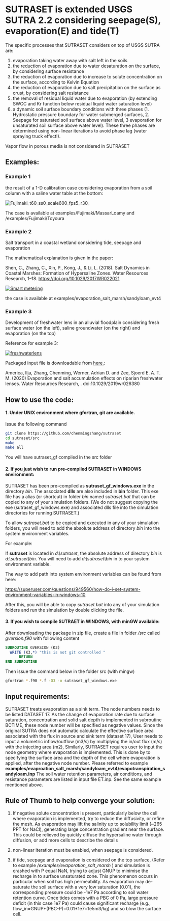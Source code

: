 # SUTRASET is extended USGS SUTRA 2.2 considering seepage(S), evaporation(E) and tide(T)

The specific processes that SUTRASET considers on top of USGS SUTRA are:

  1. evaporation taking water away with salt left in the soils
  2. the reduction of evaporation due to water desaturation on the surface, by considering surface resistance
  3. the reduction of evaporation due to increase to solute concentration on the surface, according to Kelvin Equation
  4. the reduction of evaporation due to salt precipitation on the surface as crust, by considering salt resistance
  5. the removal of residual liquid water due to evaporation (by extending SWCC and Kr function below residual liquid water saturation level)
  6. a dynamic soil surface boundary conditions with three phases (1. Hydrostatic pressure boundary for water submerged surfaces, 2. Seepage for saturated soil surface above water level, 3 evaporation for unsaturated soil surface above water level). These three phases are determined using non-linear iterations to avoid phase lag (water spraying truck effect!).

Vapor flow in porous media is not considered in SUTRASET

  
##  Examples:

### Example 1

the result of a 1-D calibration case considering evaporation from a soil column with a saline water table at the bottom:

![Fujimaki_t60_ss0_scale600_fps5_r30_](https://user-images.githubusercontent.com/7712599/88990738-20270b80-d322-11ea-8b30-874414f5e1c8.gif)


The case is available at examples/Fujimaki/MassarLoamy and /examples/Fujimaki/Toyoura

### Example 2

Salt transport in a coastal wetland considering tide, seepage and evaporation

The mathematical explanation is given in the paper:

Shen, C., Zhang, C., Xin, P., Kong, J., & Li, L. (2018). Salt Dynamics in Coastal Marshes: Formation of Hypersaline Zones. Water Resources Research, 1–18. https://doi.org/10.1029/2017WR022021


[![Smart metering](https://user-images.githubusercontent.com/7712599/87749608-784b1180-c83c-11ea-944c-2481b7906be9.gif "Smart metering")](https://www.youtube.com/watch?v=nxWAPPYKuik)

the case is available at examples/evaporation_salt_marsh/sandyloam_evt4

### Example 3

Development of freshwater lens in an alluvial floodplain considering fresh surface water (on the left), saline groundwater (on the right) and evaporation (on the top)

Reference for example 3:

[![freshwaterlens](https://user-images.githubusercontent.com/7712599/88616201-dc8c9180-d0d6-11ea-8e63-00d0c57609db.gif "Smart metering")](https://www.youtube.com/watch?v=y01Bo0dyTFE)

Packaged input file is downloadable from [here.](https://dspace.flinders.edu.au/xmlui/handle/2328/39313):

America, Ilja, Zhang, Chenming, Werner, Adrian D. and Zee, Sjoerd E. A. T. M. (2020) Evaporation and salt accumulation effects on riparian freshwater lenses. Water Resources Research, . doi:10.1029/2019wr026380

## How to use the code:

#### 1. Under UNIX environment where gfortran, git are available.

Issue the following command

```bash
git clone https://github.com/chenmingzhang/sutraset
cd sutraset/src
make 
make all
```

You will have sutraset_gf compiled in the src folder

#### 2. If you just wish to run pre-compiled SUTRASET in WINDOWS environment:

SUTRASET has been pre-compiled as **sutraset_gf_windows.exe** in the directory *bin*. The associated **dlls** are also included in **bin** folder. This exe file has a alias (or shortcut) in folder *bin* named *sutraset.bat* that can be copied to any of your simulation folders.
(We do not suggest copying the exe (sutraset_gf_windows.exe) and associated dlls file into the simulation directories for running SUTRASET.)

To allow *sutraset.bat* to be copied and executed in any of your simulation folders, you will need to add the absolute address of directory *bin* into the system environment variables.

For example: 

If **sutraset** is located in *d:\sutraset*, the absolute address of directory *bin* is *d:\sutraset\bin*. You will need to add *d:\sutraset\bin* in to your system environment variable.

The way to add path into system environment variables can be found from here:

https://superuser.com/questions/949560/how-do-i-set-system-environment-variables-in-windows-10

After this, you will be able to copy *sutraset.bat* into any of your simulation folders and run the simulation by double clicking the file.

#### 3. If you wish to compile SUTRAET in WINDOWS, with minGW available:

 After downloading the package in zip file, create a file in folder */src* called *gversion.f90* with following content

```fortran
SUBROUTINE GVERSION (K3)
  WRITE (K3,*) "this is not git controlled "
      RETURN
END SUBROUTINE
```

Then issue the command below in the folder src (with mingw) 

```bash
gfortran *.f90 *.f -O3 -o sutraset_gf_windows.exe

```

## Input requirements:
 SUTRASET treats evaporation as a sink term. The node numbers needs to be listed DATASET 17. As the change of evaporation rate due to surface saturation, concentration and solid salt depth is implemented in subroutine BCTIME, these node number will be specified as negative values. 
 Since the original SUTRA does not automatic calculate the effective surface area associated with the flux in source and sink term (dataset 17), User needs to input a volumetric inflow/outflow (m3/s) by multiplying the in/out flux (m/s) with the injecting area (m2),  Similarly, SUTRASET requires user to input the node geometry where evaporation is implemented. This is done by to specifying the surface area and the depth of the cell where evaporation is applied, after the negative node number. Please referred to example **examples/evaproation_salt_marsh/sandyloam_evt4/evapotranspiration_sandyloam.inp**
 The soil water retention parameters, air conditions, and resistance parameters are listed in input file ET.inp. See the same example mentioned above.


## Rule of Thumb to help converge your solution:

1. If negative solute concentration is present, particularly below the cell where evaporation is implemented, try to reduce the diffusivity, or refine the mesh. As evaporation may lift the salinity up to solubility limit (~265 PPT for NaCl), generating large concentration gradient near the surface. This could be relieved by quickly diffuse the hypersaline water through diffusion, or add more cells to describe the details

2. non-linear iteration must be enabled, when seepage is considered.

3. if tide, seepage and evaporation is considered on the top surface, (Refer to example */examples/evaporation_salt_marsh* ) and simulation is crashed with P equal NaN, trying to adjust GNUP to minimise the recharge in to surface unsaturated zone. This phenomenon occurs in particular when soil has high permeability.  As evaporation may de-saturate the soil surface with a very low saturation (0.01), the corresponding pressure could be -1e7 Pa according to soil water retention curve. Once tides comes with a PBC of 0 Pa, large pressure deficit (in this case 1e7 Pa) could cause significant recharge (e.g., flow_in=GNUP\*(PBC-P)=0.01\*1e7=1e5m3/kg) and so blow the surface cell.
